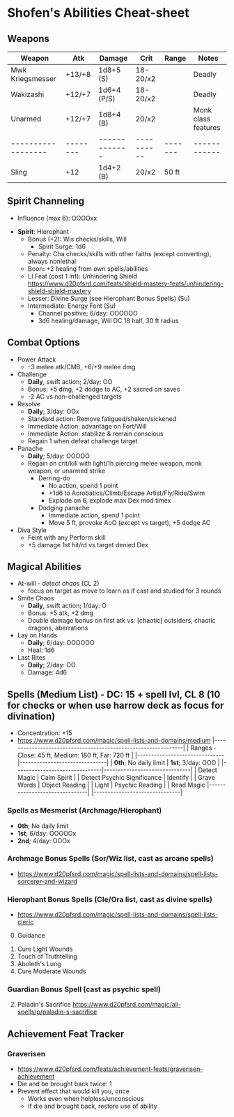 # Shofen's Abilities Cheat-sheet
## Weapons
| Weapon           | Atk    | Damage      | Crit     | Range | Notes
|------------------|--------|-------------|----------|-------|------------
| Mwk Kriegsmesser | +13/+8 | 1d8+5 (S)   | 18-20/x2 |       | Deadly
| Wakizashi        | +12/+7 | 1d6+4 (P/S) | 18-20/x2 |       | Deadly
| Unarmed          | +12/+7 | 1d8+4 (B)   |    20/x2 |       | Monk class features
|------------------|--------|-------------|----------|-------|------------
| Sling            | +12    | 1d4+2 (B)   |    20/x2 | 50 ft |

## Spirit Channeling
- Influence (max 6): OOOOxx
<!-- - **Spirit**: Archmage
    - Bonus (+2): Int checks/skills, Concentration
        - Spirit Surge: 1d6
    - Penalty: Str checks/skills, Con checks, atk, non-spell damage
    - Boon: +2 spell damage
    - LI Feat (cost 1 inf): Friendly Switch https://www.d20pfsrd.com/feats/general-feats/friendly-switch
    - Lesser: Archmage Arcana (see Archmage Bonus Spells) (Su)
    - Intermediate: Arcane Surge (Su) -->
<!-- - **Spirit**: Swolefen (Champion)
    - Bonus (+2): Atk, non-spell damage, Str checks/skills, Fort
    - Penalty: Int checks/skills, CL, can't increase CL
    - Boon: +2 non-spell damage
    - LI Feat (cost 1 inf): Radiant Charge https://www.d20pfsrd.com/feats/general-feats/radiant-charge
    - Lesser: Champion's Prowess (Su)
    - Intermediate: Sudden Attack (Su) -->
<!-- - **Spirit**: Guardian
    - Bonus (+2): AC, Con checks, Fort & Ref
    - Penalty: Damage, always fight & cast defensively
    - Boon: +1 CMD
    - LI Feat (cost 1 inf): Combat Reflexes https://www.d20pfsrd.com/feats/combat-feats/combat-reflexes-combat
    - Lesser: Guardian's Shield (Su)
    - Intermediate: Absorb Blow (Su) -->
- **Spirit**: Hierophant
    - Bonus (+2): Wis checks/skills, Will
        - Spirit Surge: 1d6
    - Penalty: Cha checks/skills with other faiths (except converting), always nonlethal
    - Boon: +2 healing from own spells/abilities
    - LI Feat (cost 1 inf): Unhindering Shield https://www.d20pfsrd.com/feats/shield-mastery-feats/unhindering-shield-shield-mastery
    - Lesser: Divine Surge (see Hierophant Bonus Spells) (Su)
    - Intermediate: Energy Font (Su)
        - Channel positive; 6/day: OOOOOO
        - 3d6 healing/damage, Will DC 18 half, 30 ft radius
<!-- - **Spirit**: Marshal
    - Bonus (+2): Cha checks/skills, spirit surge rolls (double count on Cha checks/skills)
    - Penalty: Wis checks/skills, lose bonus/boon if not in charge
    - Boon: +1 Perform (Oratory)
    - LI Feat (cost 1 inf): Insightful Advice https://www.d20pfsrd.com/feats/general-feats/insightful-advice
    - Lesser: Marshal's Order (Su)
    - Intermediate: Inspiring Call (Su) -->
<!-- - **Spirit**: Trickster
    - Bonus (+2): Dex checks/skills, Ref
    - Boon: +1 to one skill, counts as class skill
        - Chosen: ?
    - Penalty: Never willing target, never count as ally, allies need touch atk for spell (don't need save harmless), no benefit from aid another
    - LI Feat (cost 1 inf): Lunge https://www.d20pfsrd.com/feats/combat-feats/lunge-combat
    - Lesser: Trickster's Edge (Su)
        - Chosen skills: ?, ?
    - Intermediate: Surprise Strike (Su) -->

## Combat Options
- Power Attack
    - -3 melee atk/CMB, +6/+9 melee dmg
- Challenge
    - **Daily**, swift action; 2/day: OO
    - Bonus: +5 dmg, +2 dodge to AC, +2 sacred on saves
    - -2 AC vs non-challenged targets
- Resolve
    - **Daily**; 3/day: OOx
    - Standard action: Remove fatigued/shaken/sickened
    - Immediate Action: advantage on Fort/Will
    - Immediate Action: stabilize & remain conscious
    - Regain 1 when defeat challenge target
- Panache
    - **Daily**; 5/day: OOOOO
    - Regain on crit/kill with light/1h piercing melee weapon, monk weapon, or unarmed strike
        - Derring-do
            - No action, spend 1 point
            - +1d6 to Acrobatics/Climb/Escape Artist/Fly/Ride/Swim
            - Explode on 6, explode max Dex mod timex
        - Dodging panache
            - Immediate action, spend 1 point
            - Move 5 ft, provoke AoO (except vs target), +5 dodge AC
- Diva Style
    - Feint with any Perform skill
    - +5 damage 1st hit/rd vs target denied Dex

## Magical Abilities
- At-will - *detect chaos* (CL 2)
    - focus on target as move to learn as if cast and studied for 3 rounds
- Smite Chaos
    - **Daily**, swift action; 1/day: O
    - Bonus: +5 atk, +2 dmg
    - Double damage bonus on first atk vs: [chaotic] outsiders, chaotic dragons, aberrations
- Lay on Hands
    - **Daily**; 6/day: OOOOOO
    - Heal: 1d6
- Last Rites
    - **Daily**; 2/day: OO
    - Damage: 4d6

## Spells (Medium List) - DC: 15 + spell lvl, CL 8 (10 for checks or when use harrow deck as focus for divination)
- Concentration: +15
- https://www.d20pfsrd.com/magic/spell-lists-and-domains/medium
|---------------------------------------------------------------|
| Ranges - Close: 45 ft, Medium: 180 ft, Far: 720 ft            |
|-------------------------------|-------------------------------|
| **0th**; No daily limit       | **1st**; 3/day: OOO           |
|-------------------------------|-------------------------------|
| Detect Magic                  | Calm Spirit                   |
| Detect Psychic Significance   | Identify                      |
| Grave Words                   | Object Reading                |
| Light                         | Psychic Reading               |
| Read Magic                    |-------------------------------|
|-------------------------------|

### Spells as Mesmerist (Archmage/Hierophant)
- **0th**; No daily limit
- **1st**; 6/day: OOOOOx
- **2nd**; 4/day: OOOx

### Archmage Bonus Spells (Sor/Wiz list, cast as arcane spells)
- https://www.d20pfsrd.com/magic/spell-lists-and-domains/spell-lists-sorcerer-and-wizard
<!-- 0. Detect Fiendish Presence -->
<!-- 1. Bestow Planar Infusion -->
<!-- 1. Silent Image -->
<!-- 1. Snowball -->
<!-- 2. Instant Weapon -->

### Hierophant Bonus Spells (Cle/Ora list, cast as divine spells)
- https://www.d20pfsrd.com/magic/spell-lists-and-domains/spell-lists-cleric
0. Guidance
<!-- 1. Bestow Planar Infusion -->
1. Cure Light Wounds
1. Touch of Truthtelling
2. Aboleth's Lung
2. Cure Moderate Wounds
<!-- 2. Instant Weapon -->
<!-- 2. Restoration, Lesser -->
<!-- 2. Ghostbane Dirge -->
<!-- 2. Holy Ice Weapon -->
<!-- 2. Spiritual Weapon -->
<!-- 2. Magic Weapon -->

### Guardian Bonus Spell (cast as psychic spell)
2. Paladin's Sacrifice https://www.d20pfsrd.com/magic/all-spells/p/paladin-s-sacrifice

## Achievement Feat Tracker
### Graverisen
- https://www.d20pfsrd.com/feats/achievement-feats/graverisen-achievement
- Die and be brought back twice: 1
- Prevent effect that would kill you, once
    - Works even when helpless/unconscious
    - If die and brought back, restore use of ability

